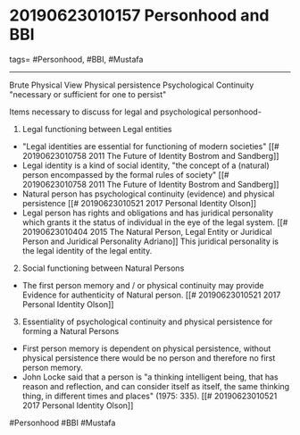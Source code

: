 # 20190623010157 Personhood and BBI

tags= #Personhood, #BBI, #Mustafa

------------------------------------------------------------------------

Brute Physical View Physical persistence Psychological Continuity "necessary or sufficient for one to persist"

Items necessary to discuss for legal and psychological personhood-

1.  Legal functioning between Legal entities

-   "Legal identities are essential for functioning of modern societies\" \[\[\# 20190623010758 2011 The Future of Identity Bostrom and Sandberg\]\]
-   Legal identity is a kind of social identity, \"the concept of a (natural) person encompassed by the formal rules of society\" \[\[\# 20190623010758 2011 The Future of Identity Bostrom and Sandberg\]\]
-   Natural person has psychological continuity (evidence) and physical persistence \[\[\# 20190623010521 2017 Personal Identity Olson\]\]
-   Legal person has rights and obligations and has juridical personality which grants it the status of individual in the eye of the legal system. \[\[\# 20190623010404 2015 The Natural Person, Legal Entity or Juridical Person and Juridical Personality Adriano\]\] This juridical personality is the legal identity of the legal entity.

2.  Social functioning between Natural Persons

-   The first person memory and / or physical continuity may provide Evidence for authenticity of Natural person. \[\[\# 20190623010521 2017 Personal Identity Olson\]\]

3.  Essentiality of psychological continuity and physical persistence for forming a Natural Persons

-   First person memory is dependent on physical persistence, without physical persistence there would be no person and therefore no first person memory.
-   John Locke said that a person is "a thinking intelligent being, that has reason and reflection, and can consider itself as itself, the same thinking thing, in different times and places" (1975: 335). \[\[\# 20190623010521 2017 Personal Identity Olson\]\]

\#Personhood \#BBI \#Mustafa
